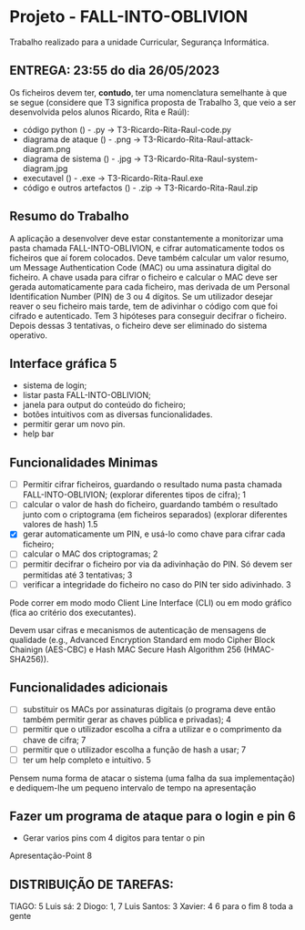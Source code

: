 # Projeto - FALL-INTO-OBLIVION
Trabalho realizado para a unidade Curricular, Segurança Informática.

## ENTREGA: 23:55 do dia 26/05/2023

Os ficheiros devem ter, **contudo**, ter uma nomenclatura semelhante à que se segue (considere que T3 significa proposta de Trabalho 3, que veio a ser desenvolvida pelos alunos Ricardo, Rita e Raúl):

- código python () - .py → T3-Ricardo-Rita-Raul-code.py
- diagrama de ataque () - .png → T3-Ricardo-Rita-Raul-attack-diagram.png
- diagrama de sistema () - .jpg → T3-Ricardo-Rita-Raul-system-diagram.jpg
- executavel () - .exe → T3-Ricardo-Rita-Raul.exe
- código e outros artefactos () - .zip → T3-Ricardo-Rita-Raul.zip

## Resumo do Trabalho

A aplicação a desenvolver deve estar constantemente a monitorizar uma pasta chamada FALL-INTO-OBLIVION, e cifrar automaticamente todos os ficheiros que aí forem colocados. Deve também calcular um valor resumo, um Message Authentication
Code (MAC) ou uma assinatura digital do ficheiro. A chave usada para cifrar o ficheiro e calcular o MAC deve ser gerada automaticamente para cada ficheiro, mas derivada de um Personal Identification Number (PIN) de 3 ou 4 dígitos. Se um utilizador desejar reaver o seu ficheiro mais tarde, tem de adivinhar o código com que foi cifrado e autenticado. Tem 3 hipóteses para conseguir decifrar o ficheiro. Depois dessas 3 tentativas, o ficheiro deve ser eliminado do sistema operativo.

## Interface gráfica 5
- sistema de login;
- listar pasta FALL-INTO-OBLIVION;
- janela para output do conteúdo do ficheiro;
- botões intuitivos com as diversas funcionalidades.
- permitir gerar um novo pin.
- help bar

## Funcionalidades Minimas

- [ ]  Permitir cifrar ficheiros, guardando o resultado numa pasta chamada
FALL-INTO-OBLIVION; (explorar diferentes tipos de cifra); 1
- [ ]  calcular o valor de hash do ficheiro, guardando também o resultado junto com o criptograma (em ficheiros separados) (explorar diferentes valores de hash) 1.5
- [x]  gerar automaticamente um PIN, e usá-lo como chave para cifrar cada ficheiro;
- [ ]  calcular o MAC dos criptogramas; 2
- [ ]  permitir decifrar o ficheiro por via da adivinhação do PIN. Só devem ser permitidas até 3 tentativas; 3
- [ ]  verificar a integridade do ficheiro no caso do PIN ter sido adivinhado. 3

Pode correr em modo modo Client Line Interface (CLI) ou em modo gráfico (fica ao
critério dos executantes).

Devem usar cifras e mecanismos de autenticação de mensagens de qualidade (e.g., Advanced Encryption Standard em modo Cipher Block Chainign (AES-CBC) e Hash MAC Secure Hash Algorithm 256 (HMAC-SHA256)).

## Funcionalidades adicionais

- [ ]  substituir os MACs por assinaturas digitais (o programa deve então também permitir
gerar as chaves pública e privadas); 4
- [ ]  permitir que o utilizador escolha a cifra a utilizar e o comprimento da chave de cifra; 7
- [ ]  permitir que o utilizador escolha a função de hash a usar; 7
- [ ]  ter um help completo e intuitivo. 5

Pensem numa forma de atacar o sistema (uma falha
da sua implementação) e dediquem-lhe um pequeno intervalo de tempo na apresentação

## Fazer um programa de ataque para o login e pin 6
* Gerar varios pins com 4 digitos para tentar o pin

Apresentação-Point 8

## DISTRIBUIÇÃO DE TAREFAS:
TIAGO: 5
Luis sá: 2
Diogo: 1, 7
Luis Santos:  3
Xavier: 4
6 para o fim
8 toda a gente
